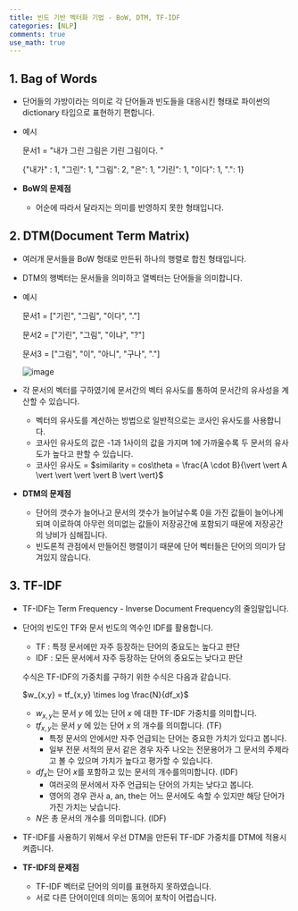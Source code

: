 ```yaml
---
title: 빈도 기반 벡터화 기법 - BoW, DTM, TF-IDF
categories: [NLP]
comments: true
use_math: true
---
```




## 1. Bag of Words

- 단어들의 가방이라는 의미로 각 단어들과 빈도들을 대응시킨 형태로 파이썬의 dictionary 타입으로 표현하기 편합니다.

- 예시

  문서1 = "내가 그린 그림은 기린 그림이다. "

  {"내가" : 1, "그린": 1, "그림": 2, "은": 1, "기린": 1, "이다": 1, ".": 1}

- **BoW의 문제점**

  - 어순에 따라서 달라지는 의미를 반영하지 못한 형태입니다.



## 2. DTM(Document Term Matrix)

- 여러개 문서들을 BoW 형태로 만든뒤 하나의 행렬로 합친 형태입니다.

- DTM의 행벡터는 문서들을 의미하고 열벡터는 단어들을 의미합니다.

- 예시

  문서1 = ["기린", "그림", "이다", "."]

  문서2 = ["기린", "그림", "이냐", "?"]

  문서3 = ["그림", "이", "아니", "구나", "."]

  ![image](https://user-images.githubusercontent.com/51338268/145499751-bbf1361c-b01f-4835-85cb-2a69d830ce0e.png)

- 각 문서의 벡터를 구하였기에 문서간의 벡터 유사도를 통하여 문서간의 유사성을 계산할 수 있습니다.
  - 벡터의 유사도를 계산하는 방법으로 일반적으로는 코사인 유사도를 사용합니다.
  - 코사인 유사도의 값은 -1과 1사이의 값을 가지며 1에 가까울수록 두 문서의 유사도가 높다고  판할 수 있습니다.
  - 코사인 유사도 = $similarity = cos\theta = \frac{A \cdot B}{\vert \vert A \vert \vert \vert \vert B \vert \vert}$​
- **DTM의 문제점**

  - 단어의 갯수가 늘어나고 문서의 갯수가 늘어날수록 0을 가진 값들이 늘어나게 되며 이로하여 아무런 의미없는 값들이 저장공간에 포함되기 때문에 저장공간의 낭비가 심해집니다.
  - 빈도론적 관점에서 만들어진 행렬이기 때문에 단어 벡터들은 단어의 의미가 담겨있지 않습니다.



## 3. TF-IDF

- TF-IDF는 Term Frequency - Inverse Document Frequency의 줄임말입니다.

- 단어의 빈도인 TF와 문서 빈도의 역수인 IDF를 활용합니다.

  - TF : 특정 문서에만 자주 등장하는 단어의 중요도는 높다고 판단
  - IDF : 모든 문서에서 자주 등장하는 단어의 중요도는 낮다고 판단

  수식은 TF-IDF의 가중치를 구하기 위한 수식은 다음과 같습니다.

  $w_{x,y} = tf_{x,y} \times log \frac{N}{df_x}$​

  - $w_{x,y}$​​​​​​는 문서 $y$​​ ​​에 있는 단어 $x$ ​​​​에 대한 TF-IDF 가중치를 의미합니다.
  - $tf_{x,y}$는 문서 $y$ 에 있는 단어 $x$​ 의 개수를 의미합니다. (TF)
    - 특정 문서의 안에서만 자주 언급되는 단어는 중요한 가치가 있다고 봅니다.
    - 일부 전문 서적의 문서 같은 경우 자주 나오는 전문용어가 그 문서의 주제라고 볼 수 있으며 가치가 높다고 평가할 수 있습니다.
  - $df_x$는 단어 $x$​를 포함하고 있는 문서의 개수를의미합니다. (IDF)
    - 여러곳의 문서에서 자주 언급되는 단어의 가치는 낮다고 봅니다.
    - 영어의 경우 관사 a, an, the는 어느 문서에도 속할 수 있지만 해당 단어가 가진 가치는 낮습니다.
  - $N$은 총 문서의 개수를 의미합니다. (IDF)

- TF-IDF를 사용하기 위해서 우선 DTM을 만든뒤 TF-IDF 가중치를 DTM에 적용시켜줍니다.

- **TF-IDF의 문제점**

  - TF-IDF 벡터로 단어의 의미를 표현하지 못하였습니다.
  - 서로 다른 단어이인데 의미는 동의어 포착이 어렵습니다.

